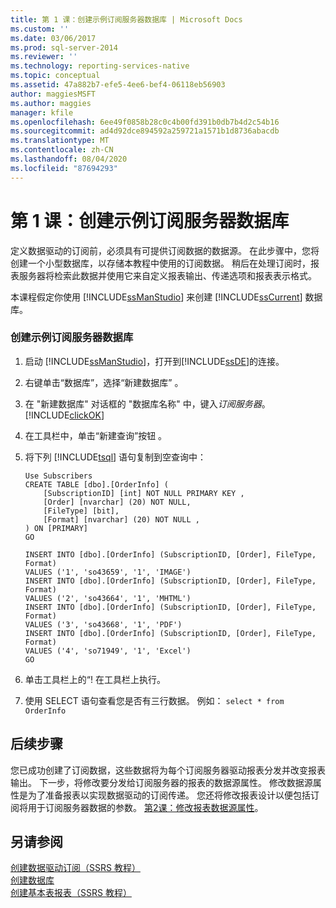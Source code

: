 ```yaml
---
title: 第 1 课：创建示例订阅服务器数据库 | Microsoft Docs
ms.custom: ''
ms.date: 03/06/2017
ms.prod: sql-server-2014
ms.reviewer: ''
ms.technology: reporting-services-native
ms.topic: conceptual
ms.assetid: 47a882b7-efe5-4ee6-bef4-06118eb56903
author: maggiesMSFT
ms.author: maggies
manager: kfile
ms.openlocfilehash: 6ee49f0858b28c0c4b00fd391b0db7b4d2c54b16
ms.sourcegitcommit: ad4d92dce894592a259721a1571b1d8736abacdb
ms.translationtype: MT
ms.contentlocale: zh-CN
ms.lasthandoff: 08/04/2020
ms.locfileid: "87694293"
---
```

# <a name="lesson-1-creating-a-sample-subscriber-database"></a>第 1 课：创建示例订阅服务器数据库
  定义数据驱动的订阅前，必须具有可提供订阅数据的数据源。 在此步骤中，您将创建一个小型数据库，以存储本教程中使用的订阅数据。 稍后在处理订阅时，报表服务器将检索此数据并使用它来自定义报表输出、传递选项和报表表示格式。  
  
 本课程假定你使用 [!INCLUDE[ssManStudio](../includes/ssmanstudio-md.md)] 来创建 [!INCLUDE[ssCurrent](../includes/sscurrent-md.md)] 数据库。  
  
### <a name="to-create-a-sample-subscriber-database"></a>创建示例订阅服务器数据库  
  
1.  启动 [!INCLUDE[ssManStudio](../includes/ssmanstudio-md.md)]，打开到[!INCLUDE[ssDE](../includes/ssde-md.md)]的连接。  
  
2.  右键单击“数据库”，选择“新建数据库”  。  
  
3.  在 "新建数据库" 对话框的 "数据库名称" 中，键入*订阅服务器*。 [!INCLUDE[clickOK](../includes/clickok-md.md)]  
  
4.  在工具栏中，单击“新建查询”按钮  。  
  
5.  将下列 [!INCLUDE[tsql](../includes/tsql-md.md)] 语句复制到空查询中：  
  
    ```  
    Use Subscribers  
    CREATE TABLE [dbo].[OrderInfo] (  
        [SubscriptionID] [int] NOT NULL PRIMARY KEY ,  
        [Order] [nvarchar] (20) NOT NULL,  
        [FileType] [bit],  
        [Format] [nvarchar] (20) NOT NULL ,  
    ) ON [PRIMARY]  
    GO  
  
    INSERT INTO [dbo].[OrderInfo] (SubscriptionID, [Order], FileType, Format)   
    VALUES ('1', 'so43659', '1', 'IMAGE')  
    INSERT INTO [dbo].[OrderInfo] (SubscriptionID, [Order], FileType, Format)   
    VALUES ('2', 'so43664', '1', 'MHTML')  
    INSERT INTO [dbo].[OrderInfo] (SubscriptionID, [Order], FileType, Format)   
    VALUES ('3', 'so43668', '1', 'PDF')  
    INSERT INTO [dbo].[OrderInfo] (SubscriptionID, [Order], FileType, Format)   
    VALUES ('4', 'so71949', '1', 'Excel')  
    GO  
    ```  
  
6.  单击工具栏上的“!  在工具栏上执行。  
  
7.  使用 SELECT 语句查看您是否有三行数据。 例如： `select * from OrderInfo`  
  
## <a name="next-steps"></a>后续步骤  
 您已成功创建了订阅数据，这些数据将为每个订阅服务器驱动报表分发并改变报表输出。 下一步，将修改要分发给订阅服务器的报表的数据源属性。 修改数据源属性是为了准备报表以实现数据驱动的订阅传递。 您还将修改报表设计以便包括订阅将用于订阅服务器数据的参数。 [第2课：修改报表数据源属性](lesson-2-modifying-the-report-data-source-properties.md)。  
  
## <a name="see-also"></a>另请参阅  
 [创建数据驱动订阅（SSRS 教程）](create-a-data-driven-subscription-ssrs-tutorial.md)   
 [创建数据库](../relational-databases/databases/create-a-database.md)   
 [创建基本表报表（SSRS 教程）](create-a-basic-table-report-ssrs-tutorial.md)  
  
  
